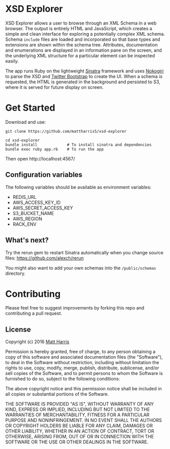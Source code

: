 # XSD Explorer
XSD Explorer allows a user to browse through an XML Schema in a web browser. The output is entirely HTML and JavaScript, which creates a simple and clean interface for exploring a potentially complex XML schema. Schema `include` files are loaded and incorporated so that base types and extensions are shown within the schema tree. Attributes, documentation and enumerations are displayed in an information pane on the screen, and the underlying XML structure for a particular element can be inspected easily.

The app runs Ruby on the lightweight [Sinatra](http://www.sinatrarb.com) framework and uses [Nokogiri](http://nokogiri.org) to parse the XSD and [Twitter Bootstrap](http://getbootstrap.com) to create the UI. When a schema is requested, the HTML is generated in the background and persisted to S3, where it is served for future display on screen.

# Get Started
Download and use:

```
git clone https://github.com/mattharris5/xsd-explorer

cd xsd-explorer
bundle install             # To install sinatra and dependencies
bundle exec ruby app.rb    # To run the app
```

Then open http://localhost:4567/

## Configuration variables
The following variables should be available as environment variables:

* REDIS_URL
* AWS_ACCESS_KEY_ID
* AWS_SECRET_ACCESS_KEY
* S3_BUCKET_NAME
* AWS_REGION
* RACK_ENV

## What's next?
Try the rerun gem to restart Sinatra automatically when you change source files: https://github.com/alexch/rerun

You might also want to add your own schemas into the `/public/schemas` directory.

# Contributing
Please feel free to suggest improvements by forking this repo and contributing a pull request.

## License
Copyright (c) 2016 [Matt Harris](http://github.com/mattharris5)

Permission is hereby granted, free of charge, to any person obtaining a copy of this software and associated documentation files (the "Software"), to deal in the Software without restriction, including without limitation the rights to use, copy, modify, merge, publish, distribute, sublicense, and/or sell copies of the Software, and to permit persons to whom the Software is furnished to do so, subject to the following conditions:

The above copyright notice and this permission notice shall be included in all copies or substantial portions of the Software.

THE SOFTWARE IS PROVIDED "AS IS", WITHOUT WARRANTY OF ANY KIND, EXPRESS OR IMPLIED, INCLUDING BUT NOT LIMITED TO THE WARRANTIES OF MERCHANTABILITY, FITNESS FOR A PARTICULAR PURPOSE AND NONINFRINGEMENT. IN NO EVENT SHALL THE AUTHORS OR COPYRIGHT HOLDERS BE LIABLE FOR ANY CLAIM, DAMAGES OR OTHER LIABILITY, WHETHER IN AN ACTION OF CONTRACT, TORT OR OTHERWISE, ARISING FROM, OUT OF OR IN CONNECTION WITH THE SOFTWARE OR THE USE OR OTHER DEALINGS IN THE SOFTWARE.

